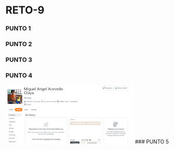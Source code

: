 # RETO-9 
### PUNTO 1
### PUNTO 2
### PUNTO 3
### PUNTO 4
<img src="img.png" width="350">
### PUNTO 5

